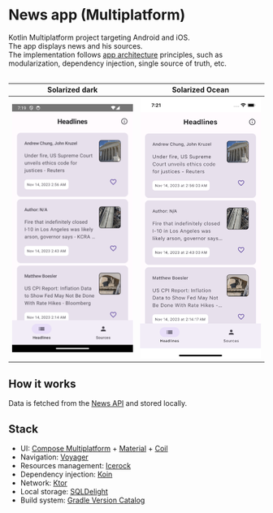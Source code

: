 # News app (Multiplatform)

Kotlin Multiplatform project targeting Android and iOS.<br>
The app displays news and his sources.<br>
The implementation follows [app architecture](https://developer.android.com/topic/architecture) principles, such as modularization, dependency injection, single source of truth, etc.<br><br>

|                                                                         Solarized dark                                                                         |                                                                     Solarized Ocean                                                                     |
|:--------------------------------------------------------------------------------------------------------------------------------------------------------------:|:-------------------------------------------------------------------------------------------------------------------------------------------------------:|
| <img src="https://github.com/rbrauwers/news-app-multiplatform/blob/main/screenshots/headlines_android.png" alt="News app multiplaform (Android)" width="300"/> | <img src="https://github.com/rbrauwers/news-app-multiplatform/blob/main/screenshots/headlines_ios.png" alt="News app multiplatform (iOS)" width="300"/> |

## How it works
Data is fetched from the [News API](https://newsapi.org/) and stored locally.

## Stack
- UI: [Compose Multiplatform](https://www.jetbrains.com/lp/compose-multiplatform/) + [Material](https://m3.material.io/develop/android/jetpack-compose) + [Coil](https://github.com/Kamel-Media/Kamel)
- Navigation: [Voyager](https://voyager.adriel.cafe/)
- Resources management: [Icerock](https://github.com/icerockdev/moko-resources)
- Dependency injection: [Koin](https://insert-koin.io/)
- Network: [Ktor](https://ktor.io/)
- Local storage: [SQLDelight](https://github.com/cashapp/sqldelight)
- Build system: [Gradle Version Catalog](https://docs.gradle.org/current/userguide/platforms.html)
